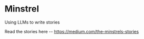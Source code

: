 # Minstrel

Using LLMs to write stories 

Read the stories here  -- https://medium.com/the-minstrels-stories